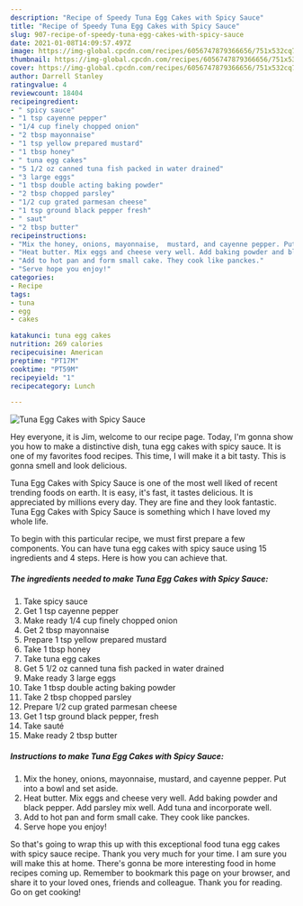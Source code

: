 ```yaml
---
description: "Recipe of Speedy Tuna Egg Cakes with Spicy Sauce"
title: "Recipe of Speedy Tuna Egg Cakes with Spicy Sauce"
slug: 907-recipe-of-speedy-tuna-egg-cakes-with-spicy-sauce
date: 2021-01-08T14:09:57.497Z
image: https://img-global.cpcdn.com/recipes/6056747879366656/751x532cq70/tuna-egg-cakes-with-spicy-sauce-recipe-main-photo.jpg
thumbnail: https://img-global.cpcdn.com/recipes/6056747879366656/751x532cq70/tuna-egg-cakes-with-spicy-sauce-recipe-main-photo.jpg
cover: https://img-global.cpcdn.com/recipes/6056747879366656/751x532cq70/tuna-egg-cakes-with-spicy-sauce-recipe-main-photo.jpg
author: Darrell Stanley
ratingvalue: 4
reviewcount: 18404
recipeingredient:
- " spicy sauce"
- "1 tsp cayenne pepper"
- "1/4 cup finely chopped onion"
- "2 tbsp mayonnaise"
- "1 tsp yellow prepared mustard"
- "1 tbsp honey"
- " tuna egg cakes"
- "5 1/2 oz canned tuna fish packed in water drained"
- "3 large eggs"
- "1 tbsp double acting baking powder"
- "2 tbsp chopped parsley"
- "1/2 cup grated parmesan cheese"
- "1 tsp ground black pepper fresh"
- " saut"
- "2 tbsp butter"
recipeinstructions:
- "Mix the honey, onions, mayonnaise,  mustard, and cayenne pepper. Put into a bowl and set aside."
- "Heat butter. Mix eggs and cheese very well. Add baking powder and black pepper.  Add parsley mix well. Add tuna and incorporate well."
- "Add to hot pan and form small cake. They cook like panckes."
- "Serve hope you enjoy!"
categories:
- Recipe
tags:
- tuna
- egg
- cakes

katakunci: tuna egg cakes 
nutrition: 269 calories
recipecuisine: American
preptime: "PT17M"
cooktime: "PT59M"
recipeyield: "1"
recipecategory: Lunch

---
```



![Tuna Egg Cakes with Spicy Sauce](https://img-global.cpcdn.com/recipes/6056747879366656/751x532cq70/tuna-egg-cakes-with-spicy-sauce-recipe-main-photo.jpg)

Hey everyone, it is Jim, welcome to our recipe page. Today, I'm gonna show you how to make a distinctive dish, tuna egg cakes with spicy sauce. It is one of my favorites food recipes. This time, I will make it a bit tasty. This is gonna smell and look delicious.



Tuna Egg Cakes with Spicy Sauce is one of the most well liked of recent trending foods on earth. It is easy, it's fast, it tastes delicious. It is appreciated by millions every day. They are fine and they look fantastic. Tuna Egg Cakes with Spicy Sauce is something which I have loved my whole life.


To begin with this particular recipe, we must first prepare a few components. You can have tuna egg cakes with spicy sauce using 15 ingredients and 4 steps. Here is how you can achieve that.

<!--inarticleads1-->

##### The ingredients needed to make Tuna Egg Cakes with Spicy Sauce:

1. Take  spicy sauce
1. Get 1 tsp cayenne pepper
1. Make ready 1/4 cup finely chopped onion
1. Get 2 tbsp mayonnaise
1. Prepare 1 tsp yellow prepared mustard
1. Take 1 tbsp honey
1. Take  tuna egg cakes
1. Get 5 1/2 oz canned tuna fish packed in water drained
1. Make ready 3 large eggs
1. Take 1 tbsp double acting baking powder
1. Take 2 tbsp chopped parsley
1. Prepare 1/2 cup grated parmesan cheese
1. Get 1 tsp ground black pepper, fresh
1. Take  sauté
1. Make ready 2 tbsp butter




<!--inarticleads2-->

##### Instructions to make Tuna Egg Cakes with Spicy Sauce:

1. Mix the honey, onions, mayonnaise,  mustard, and cayenne pepper. Put into a bowl and set aside.
1. Heat butter. Mix eggs and cheese very well. Add baking powder and black pepper.  Add parsley mix well. Add tuna and incorporate well.
1. Add to hot pan and form small cake. They cook like panckes.
1. Serve hope you enjoy!




So that's going to wrap this up with this exceptional food tuna egg cakes with spicy sauce recipe. Thank you very much for your time. I am sure you will make this at home. There's gonna be more interesting food in home recipes coming up. Remember to bookmark this page on your browser, and share it to your loved ones, friends and colleague. Thank you for reading. Go on get cooking!
